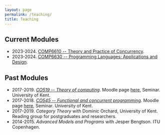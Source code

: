 ```yaml
---
layout: page
permalink: /teaching/
title: Teaching
---
```


## Current Modules
- 2023-2024. [COMP6610 -- Theory and Practice of Concurrency](https://www.kent.ac.uk/courses/modules/module/CO661).
- 2023-2024. [COMP6630 -- Programming Languages: Applications and Design](https://www.kent.ac.uk/courses/modules/module/CO663).  

## Past Modules

- 2017-2019. *[CO519 -- Theory of computing](https://www.kent.ac.uk/courses/modules/module/CO519)*. Moodle page [here](https://moodle.kent.ac.uk/2018/course/view.php?id=703), Seminar. University of Kent.
- 2017-2018. *[CO545 -- Functional and concurrent programming](https://www.kent.ac.uk/courses/modules/module/CO545)*. Moodle page [here](https://moodle.kent.ac.uk/2017/course/view.php?id=836), Seminar. University of Kent.
- 2017-2019. *Category Theory* with Dominic Orchard, University of Kent. Reading group for postgraduates and researchers.
- 2014-2015. *Advanced Models and Programs* with Jesper Bengtson. ITU Copenhagen. 
